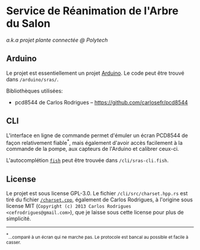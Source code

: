 # Service de Réanimation de l'Arbre du Salon

_a.k.a projet plante connectée @ Polytech_

## Arduino

Le projet est essentiellement un projet [Arduino](https://arduino.cc). Le code peut être trouvé dans `/arduino/sras/`.

Bibliothèques utilisées:
  * pcd8544 de Carlos Rodrigues – https://github.com/carlosefr/pcd8544

## CLI

L'interface en ligne de commande permet d'émuler un écran PCD8544 de façon relativement fiable<sup>*</sup>, mais également d'avoir accès facilement à la commande de la pompe, aux capteurs de l'Arduino et calibrer ceux-ci.

L'autocomplétion [`fish`](https://fishshell.com/) peut être trouvée dans `/cli/sras-cli.fish`.

## License

Le projet est sous license GPL-3.0. Le fichier `/cli/src/charset.hpp.rs` est tiré du fichier [`/charset.cpp`](https://github.com/carlosefr/pcd8544/blob/master/charset.cpp), également de Carlos Rodrigues, à l'origine sous license MIT (`Copyright (c) 2013 Carlos Rodrigues <cefrodrigues@gmail.com>`), que je laisse sous cette license pour plus de simplicité.

---

<sup>*</sup><small>...comparé à un écran qui ne marche pas. Le protocole est bancal au possible et facile à casser.</small>

